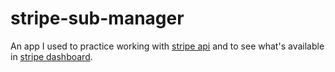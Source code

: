 # stripe-sub-manager
An app I used to practice working with [stripe api](https://stripe.com/docs/api) and to see what's available in [stripe dashboard](https://dashboard.stripe.com/).
